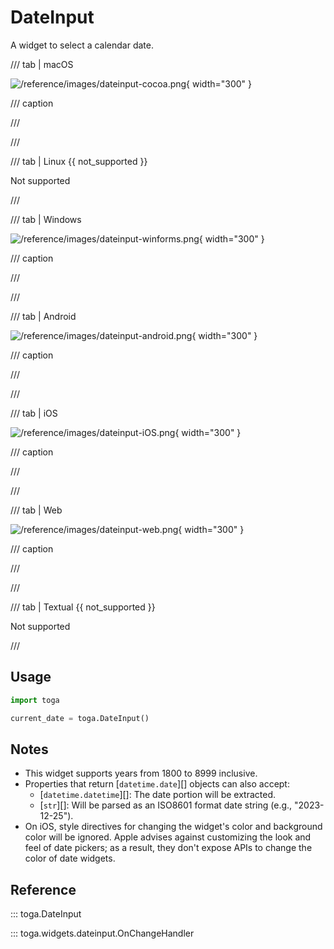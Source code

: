 # DateInput

A widget to select a calendar date.

/// tab | macOS

![/reference/images/dateinput-cocoa.png](/reference/images/dateinput-cocoa.png){ width="300" }

/// caption

///

<!-- TODO: Update alt text -->

///

/// tab | Linux {{ not_supported }}

Not supported

///

/// tab | Windows

![/reference/images/dateinput-winforms.png](/reference/images/dateinput-winforms.png){ width="300" }

/// caption

///

<!-- TODO: Update alt text -->

///

/// tab | Android

![/reference/images/dateinput-android.png](/reference/images/dateinput-android.png){ width="300" }

/// caption

///

<!-- TODO: Update alt text -->

///

/// tab | iOS

![/reference/images/dateinput-iOS.png](/reference/images/dateinput-iOS.png){ width="300" }

/// caption

///

<!-- TODO: Update alt text -->

///

/// tab | Web

![/reference/images/dateinput-web.png](/reference/images/dateinput-web.png){ width="300" }

/// caption

///

<!-- TODO: Update alt text -->

///

/// tab | Textual {{ not_supported }}

Not supported

///

## Usage

```python
import toga

current_date = toga.DateInput()
```

## Notes

- This widget supports years from 1800 to 8999 inclusive.
- Properties that return [`datetime.date`][] objects can also accept:
    - [`datetime.datetime`][]: The date portion will be extracted.
    - [`str`][]: Will be parsed as an ISO8601 format date string (e.g., "2023-12-25").
- On iOS, style directives for changing the widget's color and background color will be ignored. Apple advises against customizing the look and feel of date pickers; as a result, they don't expose APIs to change the color of date widgets.

## Reference

::: toga.DateInput

::: toga.widgets.dateinput.OnChangeHandler
